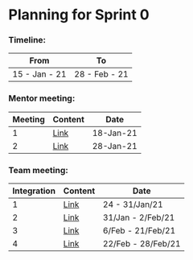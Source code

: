 # Planning for Sprint 0

### Timeline:

| From          | To            |
| ------------- | ------------- |
| 15 - Jan - 21 | 28 - Feb - 21 |

### Mentor meeting:

| Meeting | Content                                                                                                       | Date      |
| ------- | ------------------------------------------------------------------------------------------------------------- | --------- |
| 1       | [Link](https://github.com/sdateamdtu2020/SDA-v2.0/blob/master/planning/sprint-0/mentor-meeting/meeting-01.md) | 18-Jan-21 |
| 2       | [Link](https://github.com/sdateamdtu2020/SDA-v2.0/blob/master/planning/sprint-0/mentor-meeting/meeting-02.md) | 28-Jan-21 |

### Team meeting:

| Integration | Content                                                                                                        | Date               |
| ----------- | -------------------------------------------------------------------------------------------------------------- | ------------------ |
| 1           | [Link](https://github.com/sdateamdtu2020/SDA-v2.0/blob/master/planning/sprint-0/team-meeting/integration-1.md) | 24 - 31/Jan/21     |
| 2           | [Link](https://github.com/sdateamdtu2020/SDA-v2.0/blob/master/planning/sprint-0/team-meeting/integration-2.md) | 31/Jan - 2/Feb/21  |
| 3           | [Link](https://github.com/sdateamdtu2020/SDA-v2.0/blob/master/planning/sprint-0/team-meeting/integration-3.md) | 6/Feb - 21/Feb/21  |
| 4           | [Link](https://github.com/sdateamdtu2020/SDA-v2.0/blob/master/planning/sprint-0/team-meeting/integration-4.md) | 22/Feb - 28/Feb/21 |
